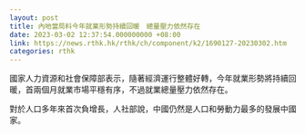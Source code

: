 ```yaml
---
layout: post
title: 內地當局料今年就業形勢持續回暖　總量壓力依然存在
date: 2023-03-02 12:37:54.000000000 +08:00
link: https://news.rthk.hk/rthk/ch/component/k2/1690127-20230302.htm
categories: rthk
---
```


國家人力資源和社會保障部表示，隨著經濟運行整體好轉，今年就業形勢將持續回暖，首兩個月就業市場平穩有序，不過就業總量壓力依然存在。

對於人口多年來首次負增長，人社部說，中國仍然是人口和勞動力最多的發展中國家。
